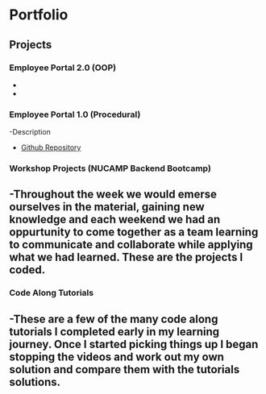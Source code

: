 # Portfolio

## Projects
### Employee Portal 2.0 (OOP)
-
-

### Employee Portal 1.0 (Procedural) 
-Description
- [Github Repository](https://github.com/SLSeifert/sidework_program)

### Workshop Projects (NUCAMP Backend Bootcamp)
-Throughout the week we would emerse ourselves in the material, gaining new knowledge and each weekend we had an oppurtunity to come together as a team learning to communicate and collaborate while applying what we had learned. These are the projects I coded.
-

### Code Along Tutorials
-These are a few of the many code along tutorials I completed early in my learning journey. Once I started picking things up I began stopping the videos and work out my own solution and compare them with the tutorials solutions.
-

